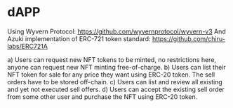 # dAPP

Using Wyvern Protocol: https://github.com/wyvernprotocol/wyvern-v3
And Azuki implementation of ERC-721 token standard: https://github.com/chiru-labs/ERC721A

a) Users can request new NFT tokens to be minted, no restrictions here, anyone can request new NFT minting free-of-charge.
b) Users can list their NFT token for sale for any price they want using ERC-20 token. The sell orders have to be stored off-chain.
c) Users can list and review all existing and yet not executed sell offers.
d) Users can accept the existing sell order from some other user and purchase the NFT using ERC-20 token.
